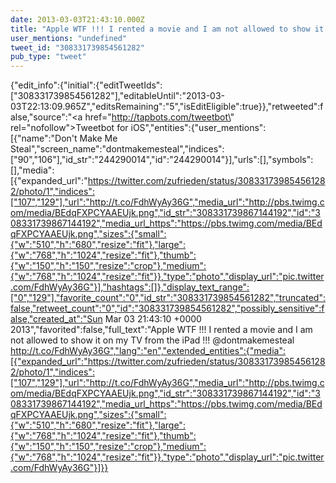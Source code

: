 ```yaml
---
date: 2013-03-03T21:43:10.000Z
title: "Apple WTF !!! I rented a movie and I am not allowed to show it on my TV from the iPad !!! <a href='http://twitter.com/dontmakemesteal'>@dontmakemesteal</a> http://t.co/FdhWyAy36G″"
user_mentions: "undefined"
tweet_id: "308331739854561282"
pub_type: "tweet"
---
```

{"edit_info":{"initial":{"editTweetIds":["308331739854561282"],"editableUntil":"2013-03-03T22:13:09.965Z","editsRemaining":"5","isEditEligible":true}},"retweeted":false,"source":"<a href=\"http://tapbots.com/tweetbot\" rel=\"nofollow\">Tweetbot for iOS</a>","entities":{"user_mentions":[{"name":"Don't Make Me Steal","screen_name":"dontmakemesteal","indices":["90","106"],"id_str":"244290014","id":"244290014"}],"urls":[],"symbols":[],"media":[{"expanded_url":"https://twitter.com/zufrieden/status/308331739854561282/photo/1","indices":["107","129"],"url":"http://t.co/FdhWyAy36G","media_url":"http://pbs.twimg.com/media/BEdqFXPCYAAEUjk.png","id_str":"308331739867144192","id":"308331739867144192","media_url_https":"https://pbs.twimg.com/media/BEdqFXPCYAAEUjk.png","sizes":{"small":{"w":"510","h":"680","resize":"fit"},"large":{"w":"768","h":"1024","resize":"fit"},"thumb":{"w":"150","h":"150","resize":"crop"},"medium":{"w":"768","h":"1024","resize":"fit"}},"type":"photo","display_url":"pic.twitter.com/FdhWyAy36G"}],"hashtags":[]},"display_text_range":["0","129"],"favorite_count":"0","id_str":"308331739854561282","truncated":false,"retweet_count":"0","id":"308331739854561282","possibly_sensitive":false,"created_at":"Sun Mar 03 21:43:10 +0000 2013","favorited":false,"full_text":"Apple WTF !!! I rented a movie and I am not allowed to show it on my TV from the iPad !!! @dontmakemesteal http://t.co/FdhWyAy36G","lang":"en","extended_entities":{"media":[{"expanded_url":"https://twitter.com/zufrieden/status/308331739854561282/photo/1","indices":["107","129"],"url":"http://t.co/FdhWyAy36G","media_url":"http://pbs.twimg.com/media/BEdqFXPCYAAEUjk.png","id_str":"308331739867144192","id":"308331739867144192","media_url_https":"https://pbs.twimg.com/media/BEdqFXPCYAAEUjk.png","sizes":{"small":{"w":"510","h":"680","resize":"fit"},"large":{"w":"768","h":"1024","resize":"fit"},"thumb":{"w":"150","h":"150","resize":"crop"},"medium":{"w":"768","h":"1024","resize":"fit"}},"type":"photo","display_url":"pic.twitter.com/FdhWyAy36G"}]}}
